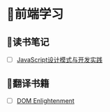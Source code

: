 # 🌈前端学习
 
## 📗读书笔记
  - [ ] [JavaScript设计模式与开发实践](./JavaScript设计模式与开发实践)


## 📘翻译书籍
  - [ ] [DOM Enlightenment](./DOM_Enlightenment/README.md)
